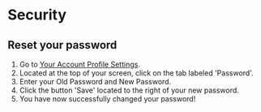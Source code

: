 # Security

## Reset your password

1. Go to [Your Account Profile Settings](https://app.cal.com/settings/profile).
2. Located at the top of your screen, click on the tab labeled 'Password'.
3. Enter your Old Password and New Password.
4. Click the button 'Save' located to the right of your new password.
5. You have now successfully changed your password!